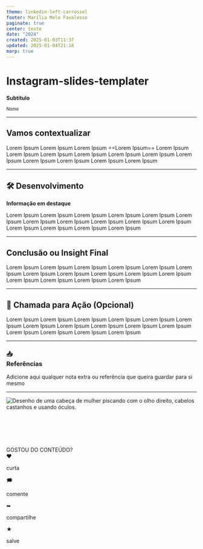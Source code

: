 ```yaml
---
theme: linkedin-left-carrossel
footer: Marília Melo Favalesso
paginate: true
center: teste
date: "2024"
created: 2025-01-03T11:37
updated: 2025-01-04T21:18
marp: true
---
```

# Instagram-slides-templater

**Subtítulo**

<small>Nome</small>

---
## Vamos contextualizar

Lorem Ipsum Lorem Ipsum Lorem Ipsum ==Lorem Ipsum== Lorem Ipsum Lorem Ipsum Lorem Ipsum Lorem Ipsum Lorem Ipsum Lorem Ipsum Lorem Ipsum Lorem Ipsum Lorem Ipsum Lorem Ipsum Lorem Ipsum

---
## 🛠️ Desenvolvimento  
**Informação em destaque**

Lorem Ipsum Lorem Ipsum Lorem Ipsum Lorem Ipsum Lorem Ipsum Lorem Ipsum Lorem Ipsum Lorem Ipsum Lorem Ipsum Lorem Ipsum Lorem Ipsum Lorem Ipsum Lorem Ipsum Lorem Ipsum Lorem Ipsum  

---
##  Conclusão ou Insight Final  

Lorem Ipsum Lorem Ipsum Lorem Ipsum Lorem Ipsum Lorem Ipsum Lorem Ipsum Lorem Ipsum Lorem Ipsum Lorem Ipsum Lorem Ipsum Lorem Ipsum Lorem Ipsum Lorem Ipsum Lorem Ipsum Lorem Ipsum  

---
## 📣 Chamada para Ação (Opcional)  

Lorem Ipsum Lorem Ipsum Lorem Ipsum Lorem Ipsum Lorem Ipsum Lorem Ipsum Lorem Ipsum Lorem Ipsum Lorem Ipsum Lorem Ipsum Lorem Ipsum Lorem Ipsum Lorem Ipsum Lorem Ipsum Lorem Ipsum  


---
### 📥 <br> Referências 

Adicione aqui qualquer nota extra ou referência que queira guardar para si mesmo

---
<img src="https://github.com/mmfava/my-social-media-content/blob/feature/template-instagram/theme/figs/bonequinho1.png?raw=true" class="bonequinho" alt="Desenho de uma cabeça de mulher piscando com o olho direito, cabelos castanhos e usando óculos.">

<!-- Texto Principal -->
<br> <br> <br> <br> 
<div class="texto-principal">GOSTOU DO CONTEÚDO?</div>

<!-- Linha divisória -->
<div class="linha"></div>

<!-- Ícones de interação -->
<div class="icones">
  <div>
    <h>❤</h>
    <p>curta</p>
  </div>
  <div>
    <h>🗯</h>
    <p>comente</p>
  </div>
  <div>
    <h>➥</h>
    <p>compartilhe</p>
  </div>
  <div>
    <h>★</h>
    <p>salve</p>
  </div>
</div>



